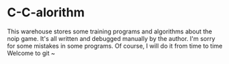 # C-C-alorithm
This warehouse stores some training programs and algorithms about the noip game.  It's all written and debugged manually by the author. I'm sorry for some mistakes in some programs.  Of course, I will do it from time to time  Welcome to git ~
